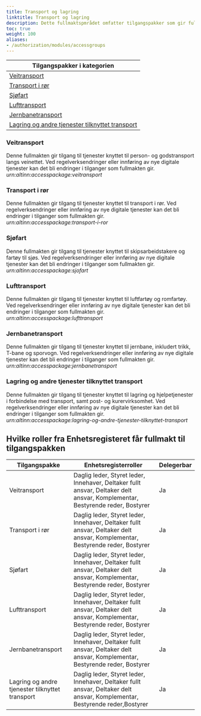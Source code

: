```yaml
---
title: Transport og lagring
linktitle: Transport og lagring
description: Dette fullmaktspmrådet omfatter tilgangspakker som gir fullmakter til tjenester og ressurser som angår transport og lagring inkludert passasjer og godstransport, samt post- og kurervirksomhet. Ved regelverksendringer eller innføring av nye digitale tjenester kan det bli endringer i tilganger som fullmaktene gir.
toc: true
weight: 100
aliases:
- /authorization/modules/accessgroups
---
```


|**Tilgangspakker i kategorien**|
|---|
|[Veitransport](https://docs.altinn.studio/authorization/what-do-you-get/accessgroups/accessgroups/transportoglagring/#veitransport)|
|[Transport i rør ](https://docs.altinn.studio/authorization/what-do-you-get/accessgroups/accessgroups/transportoglagring/#transport-i-rør)|
|[Sjøfart](https://docs.altinn.studio/authorization/what-do-you-get/accessgroups/accessgroups/transportoglagring/#sjøfart)|
|[Lufttransport](https://docs.altinn.studio/authorization/what-do-you-get/accessgroups/accessgroups/transportoglagring/#lufttransport)|
|[Jernbanetransport](https://docs.altinn.studio/authorization/what-do-you-get/accessgroups/accessgroups/transportoglagring/#lufttransport)|
|[Lagring og andre tjenester tilknyttet transport](https://docs.altinn.studio/authorization/what-do-you-get/accessgroups/accessgroups/transportoglagring/#lagring-og-andre-tjenester-tilknyttet-transport)|  

### Veitransport
Denne fullmakten gir tilgang til tjenester knyttet til person- og godstransport langs veinettet. Ved regelverksendringer eller innføring av nye digitale tjenester kan det bli endringer i tilganger som fullmakten gir.  
*urn:altinn:accesspackage:veitransport*

### Transport i rør 
Denne fullmakten gir tilgang til tjenester knyttet til transport i rør. Ved regelverksendringer eller innføring av nye digitale tjenester kan det bli endringer i tilganger som fullmakten gir.  
*urn:altinn:accesspackage:transport-i-ror*

### Sjøfart
Denne fullmakten gir tilgang til tjenester knyttet til skipsarbeidstakere og fartøy til sjøs. Ved regelverksendringer eller innføring av nye digitale tjenester kan det bli endringer i tilganger som fullmakten gir.  
*urn:altinn:accesspackage:sjofart*

### Lufttransport
Denne fullmakten gir tilgang til tjenester knyttet til luftfartøy og romfartøy. Ved regelverksendringer eller innføring av nye digitale tjenester kan det bli endringer i tilganger som fullmakten gir.  
*urn:altinn:accesspackage:lufttransport*

### Jernbanetransport
Denne fullmakten gir tilgang til tjenester knyttet til jernbane, inkludert trikk, T-bane og sporvogn. Ved regelverksendringer eller innføring av nye digitale tjenester kan det bli endringer i tilganger som fullmakten gir.  
*urn:altinn:accesspackage:jernbanetransport*

### Lagring og andre tjenester tilknyttet transport
Denne fullmakten gir tilgang til tjenester knyttet til lagring og hjelpetjenester i forbindelse med transport, samt post- og kurervirksomhet. Ved regelverksendringer eller innføring av nye digitale tjenester kan det bli endringer i tilganger som fullmakten gir.  
*urn:altinn:accesspackage:lagring-og-andre-tjenester-tilknyttet-transport*


## Hvilke roller fra Enhetsregisteret får fullmakt til tilgangspakken
|**Tilgangspakke**|**Enhetsregisterroller**|**Delegerbar**|
|---|---|---|
|Veitransport|Daglig leder, Styret leder, Innehaver, Deltaker fullt ansvar, Deltaker delt ansvar, Komplementar, Bestyrende reder, Bostyrer|Ja|
|Transport i rør|Daglig leder, Styret leder, Innehaver, Deltaker fullt ansvar, Deltaker delt ansvar, Komplementar, Bestyrende reder, Bostyrer|Ja|
|Sjøfart|Daglig leder, Styret leder, Innehaver, Deltaker fullt ansvar, Deltaker delt ansvar, Komplementar, Bestyrende reder, Bostyrer|Ja|
|Lufttransport|Daglig leder, Styret leder, Innehaver, Deltaker fullt ansvar, Deltaker delt ansvar, Komplementar, Bestyrende reder, Bostyrer|Ja|
|Jernbanetransport|Daglig leder, Styret leder, Innehaver, Deltaker fullt ansvar, Deltaker delt ansvar, Komplementar, Bestyrende reder, Bostyrer|Ja|
|Lagring og andre tjenester tilknyttet transport|Daglig leder, Styret leder, Innehaver, Deltaker fullt ansvar, Deltaker delt ansvar, Komplementar, Bestyrende reder,Bostyrer|Ja|
